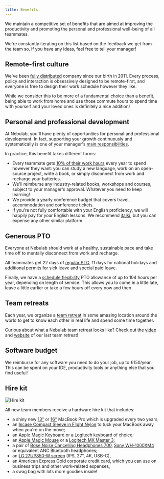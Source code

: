 ```yaml
---
title: Benefits
---
```


We maintain a competitive set of benefits that are aimed at improving the productivity and promoting
the personal and professional well-being of all teammates.

We're constantly iterating on this list based on the feedback we get from the team so, if you have
any ideas, feel free to tell your manager!

## Remote-first culture

We've been [fully distributed](/work-fundamentals/distributed-work) company since our birth in 2011.
Every process, policy and interaction is obsessively designed to be remote-first, and everyone is
free to design their work schedule however they like.

While we consider this to be more of a fundamental choice than a benefit, being able to work from
home and use those commute hours to spend time with yourself and your loved ones is definitely a
nice addition!

## Personal and professional development

At Nebulab, you'll have plenty of opportunities for personal and professional development. In fact,
supporting your growth continuously and systematically is one of your manager's
[main responsibilities](/personal-growth/coaching-and-one-on-ones).

In practice, this benefit takes different forms:

- Every teammate gets [10% of their work hours](/personal-growth/investment-time) every year to
  spend however they want: you can study a new language, work on an open-source project, write a
  book, or simply disconnect from work and recharge your batteries.
- We'll reimburse any industry-related books, workshops and courses, subject to your manager's
  approval. Whatever you need to keep learning!
- We provide a yearly conference budget that covers travel, accommodation and conference tickets.
- If you're not fully comfortable with your English proficiency, we will happily pay for your
  English lessons. We recommend [italki](https://www.italki.com/), but you can expense any other
  similar platform.

## Generous PTO

Everyone at Nebulab should work at a healthy, sustainable pace and take time off to mentally
disconnect from work and recharge.

All teammates get 22 days of [regular PTO](/people-ops/paid-time-off), 11 days for national holidays
and additional permits for sick leave and special paid leave.

Finally, we have a [schedule flexibility](/work-fundamentals/time-tracking/) PTO allowance of up to
104 hours per year, depending on length of service. This allows you to come in a little late, leave
a little earlier or take a few hours off every now and then.

## Team retreats

Each year, we organize a [team retreat](/company-rituals/team-retreats) in some amazing location
around the world to get to know each other in real life and spend some time together.

Curious about what a Nebulab team retreat looks like? Check out the
[video](https://youtu.be/gXsDfOmC6eY) and [website](https://retreat.nebulab.com) of our last team
retreat!

## Software budget

We reimburse for any software you need to do your job, up to €150/year. This can be spent on your
IDE, productivity tools or anything else that you find useful!

## Hire kit

![Hire kit](hire-kit.jpg)

All new team members receive a hardware hire kit that includes:

- a shiny new [13"][mbpro-13] or [16"][mbpro-16] MacBook Pro which is upgraded every two years;
- an [Incase Compact Sleeve in Flight Nylon][laptop-sleeve] to tuck your MacBook away when you're
  on the move;
- an [Apple Magic Keyboard][magic-keyboard] or a Logitech keyboard of choice;
- an [Apple Magic Mouse][magic-mouse] or a [Logitech MX Master 3][mx-master-3];
- a pair of [Bose Noise Cancelling Headphones 700][bose-headphones], [Sony WH-1000XM4][sony-headphones] or equivalent ANC Bluetooth headphones;
- an [LG 27UP850-W screen][lg-screen] (IPS, 27", 4K, USB-C),
- an American Express Gold corporate credit card, which you can use on business trips and other
  work-related expenses,
- a swag bag with lots more goodies inside!

[mbpro-13]: https://www.apple.com/shop/buy-mac/macbook-pro/13-inch-space-gray-2.0ghz-intel-core-i5-quad-core-processor-with-intel-iris-plus-graphics-512gb#
[mbpro-16]: https://www.apple.com/shop/buy-mac/macbook-pro/16-inch-space-gray-2.6ghz-6-core-processor-512gb#
[laptop-sleeve]: https://www.apple.com/shop/product/HPCZ2ZM/A/incase-compact-sleeve-in-flight-nylon-for-16-macbook-pro-and-15-macbook-pro
[magic-keyboard]: https://www.apple.com/shop/product/MLA22LL/A/magic-keyboard-us-english
[magic-mouse]: https://www.apple.com/shop/product/MLA02LL/A/magic-mouse-2-silver
[mx-master-3]: https://www.logitech.com/en-us/products/mice/mx-master-3-mac-wireless-mouse.910-005693.html
[bose-headphones]: https://www.bose.com/en_us/products/headphones/noise_cancelling_headphones/noise-cancelling-headphones-700.html#v=noise_cancelling_headphones_700_black
[sony-headphones]: https://electronics.sony.com/audio/headphones/headband/p/wh1000xm4
[lg-screen]: https://www.lg.com/us/monitors/lg-27up850-w-uhd-monitor
